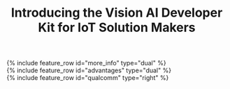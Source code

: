 ﻿---
layout: splash
permalink: /
title: Introducing the Vision AI Developer Kit for IoT Solution Makers
header:
  overlay_color: "#5e616c"
  overlay_image: /assets/images/node-graphic.jpg
  image: /assets/images/camera-render-transparent.png
  actions:
    - label: "Order <i class='fas fa-chevron-right'></i>"
      url: "https://www.arrow.com/en/products/eic-ms-vision-500/einfochips-limited"
excerpt: >
  Integrated with Azure IoT Edge and working with the Microsoft Azure Machine Learning service (public preview), this Azure IoT Starter kit enables developers to build vision AI solution and run their AI models on the device.
more_info:
  - title: "Have a device?"
    excerpt: |
      ## [Setup your device here.](https://aka.ms/VisionAIGetStarted/)
      ## Build your own vision AI solution
      Go to our [GitHub repository](https://aka.ms/vaidkgithub) to find an Azure Notebook with a reference model to start with. 
  - title: "Additional Resources"
    excerpt: |
      * [Read our blog post](https://azure.microsoft.com/en-us/blog/iot-swc-2018-iot-solutions-for-the-built-world/)
      * [Join the Internet of Things Microsoft Tech Community](https://aka.ms/VAIDK-IoTTechCommunity)
      * [Get Started now on IoT Edge](https://docs.microsoft.com/en-us/azure/iot-edge/quickstart-linux)
      * [Register a new IoT Edge Device](https://docs.microsoft.com/en-us/azure/iot-edge/how-to-register-device-portal)
      * [Use Azure AI Gallery to build your solution](https://gallery.azure.ai/)
      * [Use Custom Vision Service to bring your own models to life.](https://customvision.ai/)
advantages:
  - excerpt: |
        <video id="azuremediaplayer" class="azuremediaplayer amp-default-skin amp-big-play-centered" tabindex="0"></video>
        <script>
            var myOptions = {
                "nativeControlsForTouch": false,
                controls: true,
                autoplay: false,
                width: "100%",
                height: "auto",
            }
            myPlayer = amp("azuremediaplayer", myOptions);
            myPlayer.src([
                {
                    "src": "https://easstandardhosting123.blob.core.windows.net/asset-0a1504fe-8b97-4e8f-a312-2a5eef36c891/Vision_AI_101418.mp4?sv=2015-07-08&sr=c&si=1da79a8d-775c-4a56-af1a-173c36a1823b&sig=W7ACJX%2F0FrlqxYg7TlPfjojO3Ajf%2FiHy7eW4%2FfgK%2BAk%3D&st=2018-10-25T01%3A49%3A06Z&se=2118-10-25T01%3A49%3A06Z",
                    "type": "video/mp4"

                }
            ]);</script>
  - title: "Create Intelligent Apps for IoT Sensors"
    excerpt: >
        In this era of intelligent cloud and intelligent edge, developers will need to write applications for a range of connected devices. The Azure IoT Edge runtime makes it easy to create applications from cloud to edge, leveraging
        advanced AI services. Today we are announcing the public preview of a vision AI developer kit—the newest addition in the Microsoft Azure IoT Starter kit family—for IoT solution makers to easily deploy AI models built using
        Azure Machine Learning and Azure IoT Edge.
qualcomm:
  - image_path: /assets/images/ai-kit-diagram.png
    alt: "placeholder image 2"
    title: "<img src='assets/images/qualcomm-logo-blue.png' alt='Qualcomm' style='max-width: 200px'>"
    excerpt: >
        The device uses the Qualcomm Visual Intelligence Platform for hardware acceleration of the AI model to deliver superior inferencing performance. Customers can use the device to create new solutions for a variety of scenarios, from industrial safety, retail, home and enterprise security cameras, smart home devices and more. 
---

<div class="feature__outer_wrapper">
{% include feature_row id="more_info" type="dual" %}
</div>

<div class="feature__outer_wrapper">
{% include feature_row id="advantages" type="dual" %}
</div>

<div class="feature__outer_wrapper">
{% include feature_row id="qualcomm" type="right" %}
</div>